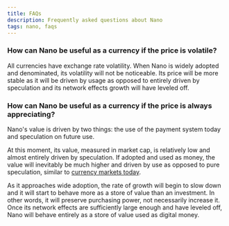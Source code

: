 ```yaml
---
title: FAQs
description: Frequently asked questions about Nano
tags: nano, faqs
---
```


### How can Nano be useful as a currency if the price is volatile?

All currencies have exchange rate volatility. When Nano is widely adopted and denominated, its volatility will not be noticeable. Its price will be more stable as it will be driven by usage as opposed to entirely driven by speculation and its network effects growth will have leveled off.

### How can Nano be useful as a currency if the price is always appreciating?

Nano's value is driven by two things: the use of the payment system today and speculation on future use.

At this moment, its value, measured in market cap, is relatively low and almost entirely driven by speculation. If adopted and used as money, the value will inevitably be much higher and driven by use as opposed to pure speculation, similar to <a href="https://en.wikipedia.org/wiki/Foreign_exchange_market" target="_blank">currency markets today</a>.

As it approaches wide adoption, the rate of growth will begin to slow down and it will start to behave more as a store of value than an investment. In other words, it will preserve purchasing power, not necessarily increase it. Once its network effects are sufficiently large enough and have leveled off, Nano will behave entirely as a store of value used as digital money.

